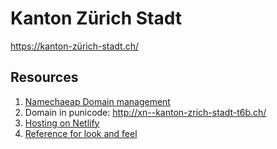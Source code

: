 # Kanton Zürich Stadt
https://kanton-zürich-stadt.ch/


## Resources
1. [Namechaeap Domain management](https://ap.www.namecheap.com/domains/domaincontrolpanel/xn--kanton-zrich-stadt-t6b.ch/domain)
2. Domain in punicode: http://xn--kanton-zrich-stadt-t6b.ch/   
3. [Hosting on Netlify](https://app.netlify.com/sites/elegant-pegasus-e89d3c/configuration/domain)
4. [Reference for look and feel](https://www.stadt-zuerich.ch/portal/de/index.html)